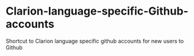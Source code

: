 # Clarion-language-specific-Github-accounts
Shortcut to Clarion language specific github accounts for new users to Github
